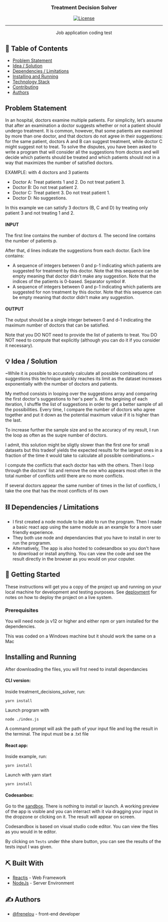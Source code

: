 <h3 align="center">Treatment Decision Solver</h3>

<div align="center">

[![License](https://img.shields.io/badge/license-MIT-blue.svg)](LICENSE.md)

</div>

---

<p align="center"> Job application coding test
</p>

## 📝 Table of Contents

- [Problem Statement](#problem_statement)
- [Idea / Solution](#idea)
- [Dependencies / Limitations](#limitations)
- [Installing and Running](#getting_started)
- [Technology Stack](#tech_stack)
- [Contributing](../CONTRIBUTING.md)
- [Authors](#authors)

## Problem Statement <a name = "problem_statement"></a>

In an hospital, doctors examine multiple patients. For simplicity, let’s assume that after an examination a doctor suggests whether or not a patient should undergo treatment. It is common, however, that some patients are examined by more than one doctor, and that doctors do not agree in their suggestions: for the same patient, doctors A and B can suggest treatment, while doctor C might suggest not to treat. To solve the disputes, you have been asked to write a program that will consider all the suggestions from doctors and will decide which patients should be treated and which patients should not in a way that maximizes the number of satisfied doctors.

EXAMPLE:  with 4 doctors and 3 patients

 - Doctor A: Treat patients 1 and 2. Do not treat patient 3.
 - Doctor B: Do not treat patient 2.
 - Doctor C: Treat patient 3. Do not treat patient 1.
 - Doctor D: No suggestions.

In this example we can satisfy 3 doctors (B, C and D) by treating only patient 3 and not treating 1 and 2.

#### INPUT
The first line contains the number of doctors d.
The second line contains the number of patients p.

After that, d lines indicate the suggestions from each doctor. Each line contains:
 -  A sequence of integers between 0 and p-1 indicating which patients are suggested for treatment by this doctor. Note that this sequence can be empty meaning that doctor didn’t make any suggestion. Note that the indices of the patients is 0-based.
Separator symbol #.
 -  A sequence of integers between 0 and p-1 indicating which patients are suggested for non treatment by this doctor. Note that this sequence can be empty meaning that doctor didn’t make any suggestion.

#### OUTPUT
The output should be a single integer between 0 and d-1 indicating the maximum number of doctors that can be satisfied.

Note that you DO NOT need to provide the list of patients to treat. You DO NOT need to compute that explicitly (although you can do it if you consider it necessary).


## 💡 Idea / Solution <a name = "idea"></a>

~While it is possible to accurately calculate all possible combinations of suggestions this technique quickly reaches its limit as the dataset increases exponentially with the number of doctors and patients. 

My method consists in looping over the suggestions array and comparing the first doctor's suggestions to her's peer's. At the begining of each iteration, I shuffle the list of suggestions in order to get a better sample of all the possibilities. Every time, I compare the number of doctors who agree together and put it down as the potential maximum value if it is higher than the last. 

To increase further the sample size and so the accuracy of my result, I run the loop as often as the suqre number of doctors. 

I admit, this solution might be sligtly slower than the first one for small datasets but this tradeof yields the expected results for the largest ones in a fraction of the time it would take to calculate all possible combinations.~

I compute the conflicts that each doctor has with the others. Then I loop through the doctors' list and remove the one who appears most often in the total number of conflicts until there are no more conflicts.

If several doctors appear the same number of times in the list of conflicts, I take the one that has the most conflicts of its own



## ⛓️ Dependencies / Limitations <a name = "limitations"></a>

- I first created a node module to be able to run the program. Then I made a basic react app using the same module as an example for a more user friendly experience.
- They both use node and dependancies that you have to install in orer to run the programm.
- Alternatively, The app is also hosted to codesandbox so you don't have to download or install anything. You can view the code and see the result directly in the browser as you would on your coputer.


## 🏁 Getting Started <a name = "getting_started"></a>

These instructions will get you a copy of the project up and running on your local machine for development
and testing purposes. See [deployment](#deployment) for notes on how to deploy the project on a live system.

### Prerequisites

You will need node js v12 or higher and either npm or yarn installed for the dependencies.

This was coded on a Windows machine but it should work the same on a Mac 

## Installing and Running

After downloading the files, you will frst need to install dependancies  

#### CLI version:

Inside treatment_decisions_solver, run: 
```
yarn install
```
Launch program with
```
node ./index.js
```
A command prompt will ask the path of your input file and log the result in the terminal. The input must be a .txt file

#### React app:

Inside example, run: 
```
yarn install
```

Launch with yarn start
```
yarn install
```

#### Codesanbox:

Go to the [sandbox](https://codesandbox.io/s/patient-treatment-solver-1cs55). There is nothing to install or launch. A working preview of the app is visible and you can interract with it via dragging your input in the dropzone or clicking on it. The result will appear on screen.

Codesandbox is based on visual studio code editor. You can view the files as you would in te editor.

By clicking on `Tests` under thhe share button, you can see the results of the tests input I was given.


## ⛏️ Built With <a name = "tech_stack"></a>

- [Reactjs](https://reactjs.org/) - Web Framework
- [NodeJs](https://nodejs.org/en/) - Server Environment

## ✍️ Authors <a name = "authors"></a>

- [@frenelou](https://github.com/frenelou) - front-end developer
